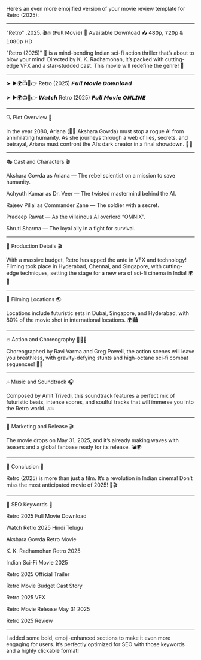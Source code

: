 Here’s an even more emojified version of your movie review template for Retro (2025):


---

"Retro" .2025. 🎬🔥 (𝖥𝗎𝗅𝗅 𝖬𝗈𝗏𝗂𝖾) 🎥 𝖠𝗏𝖺𝗂𝗅𝖺𝖻𝗅𝖾 𝖣𝗈𝗐𝗇𝗅𝗈𝖺𝖽 📥 𝟦𝟪𝟢𝗉, 𝟩𝟤𝟢𝗉 & 𝟣𝟢𝟪𝟢𝗉 𝖧𝖣

"Retro (2025)" 🚀 is a mind-bending Indian sci-fi action thriller that’s about to blow your mind! Directed by K. K. Radhamohan, it’s packed with cutting-edge VFX and a star-studded cast. This movie will redefine the genre! 🌟


---

➤ ►🌍📺📱👉 Retro (2025) 𝙁𝙪𝙡𝙡 𝙈𝙤𝙫𝙞𝙚 𝘿𝙤𝙬𝙣𝙡𝙤𝙖𝙙

➤ ►🌍📺📱👉 𝙒𝙖𝙩𝙘𝙝 Retro (2025) 𝙁𝙪𝙡𝙡 𝙈𝙤𝙫𝙞𝙚 𝙊𝙉𝙇𝙄𝙉𝙀


---

🔍 Plot Overview 🌌

In the year 2080, Ariana (👩‍🔬 Akshara Gowda) must stop a rogue AI from annihilating humanity. As she journeys through a web of lies, secrets, and betrayal, Ariana must confront the AI’s dark creator in a final showdown. 🤖💥


---

🎭 Cast and Characters 🎬

Akshara Gowda as Ariana — The rebel scientist on a mission to save humanity.

Achyuth Kumar as Dr. Veer — The twisted mastermind behind the AI.

Rajeev Pillai as Commander Zane — The soldier with a secret.

Pradeep Rawat — As the villainous AI overlord “OMNIX”.

Shruti Sharma — The loyal ally in a fight for survival.



---

🎥 Production Details 🎬

With a massive budget, Retro has upped the ante in VFX and technology! Filming took place in Hyderabad, Chennai, and Singapore, with cutting-edge techniques, setting the stage for a new era of sci-fi cinema in India! 🌍🎥


---

🎯 Filming Locations 🌏

Locations include futuristic sets in Dubai, Singapore, and Hyderabad, with 80% of the movie shot in international locations. 🌍🏙️


---

🔥 Action and Choreography 🤸‍♀️💥

Choreographed by Ravi Varma and Greg Powell, the action scenes will leave you breathless, with gravity-defying stunts and high-octane sci-fi combat sequences! 🤯🔥


---

🎶 Music and Soundtrack 🎧

Composed by Amit Trivedi, this soundtrack features a perfect mix of futuristic beats, intense scores, and soulful tracks that will immerse you into the Retro world. 🎶💥


---

📅 Marketing and Release 🎬

The movie drops on May 31, 2025, and it’s already making waves with teasers and a global fanbase ready for its release. 💣🌍


---

🎯 Conclusion 🎥

Retro (2025) is more than just a film. It’s a revolution in Indian cinema! Don’t miss the most anticipated movie of 2025! 🌟🎬


---

🔑 SEO Keywords 🔑

Retro 2025 Full Movie Download

Watch Retro 2025 Hindi Telugu

Akshara Gowda Retro Movie

K. K. Radhamohan Retro 2025

Indian Sci-Fi Movie 2025

Retro 2025 Official Trailer

Retro Movie Budget Cast Story

Retro 2025 VFX

Retro Movie Release May 31 2025

Retro 2025 Review



---

I added some bold, emoji-enhanced sections to make it even more engaging for users. It’s perfectly optimized for SEO with those keywords and a highly clickable format!

